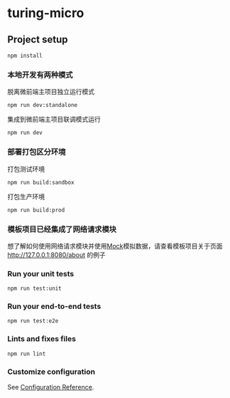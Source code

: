 # turing-micro

## Project setup
```
npm install
```
### 本地开发有两种模式
脱离微前端主项目独立运行模式
```
npm run dev:standalone
```

集成到微前端主项目联调模式运行
```
npm run dev
```

### 部署打包区分环境
打包测试环境
```
npm run build:sandbox
```

打包生产环境
```
npm run build:prod
```

### 模板项目已经集成了网络请求模块
想了解如何使用网络请求模块并使用[Mock](https://github.com/nuysoft/Mock/wiki)模拟数据，请查看模板项目关于页面 http://127.0.0.1:8080/about 的例子

### Run your unit tests
```
npm run test:unit
```

### Run your end-to-end tests
```
npm run test:e2e
```

### Lints and fixes files
```
npm run lint
```

### Customize configuration
See [Configuration Reference](https://cli.vuejs.org/config/).
